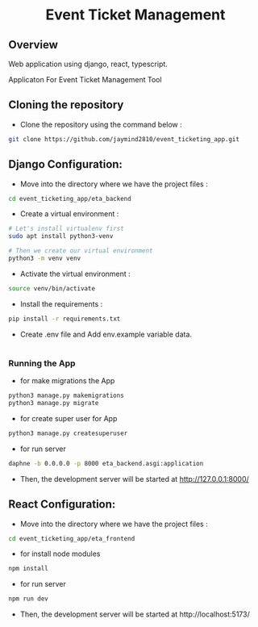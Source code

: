 <div align="center">

# Event Ticket Management
</div>

## Overview

Web application using django, react, typescript.

Applicaton For Event Ticket Management Tool


## Cloning the repository

- Clone the repository using the command below :

```bash
git clone https://github.com/jaymind2810/event_ticketing_app.git

```

## Django Configuration:

- Move into the directory where we have the project files : 


```bash
cd event_ticketing_app/eta_backend
```

- Create a virtual environment :
```bash
# Let's install virtualenv first
sudo apt install python3-venv

# Then we create our virtual environment
python3 -m venv venv
```

- Activate the virtual environment :
```bash
source venv/bin/activate
```

- Install the requirements :
```bash
pip install -r requirements.txt
```

- Create .env file and Add env.example variable data.

#

### Running the App

- for make migrations the App
```bash
python3 manage.py makemigrations
python3 manage.py migrate
```

- for create super user for App
```bash
python3 manage.py createsuperuser
```

- for run server
```bash
daphne -b 0.0.0.0 -p 8000 eta_backend.asgi:application
```

- Then, the development server will be started at http://127.0.0.1:8000/



## React Configuration:


- Move into the directory where we have the project files : 


```bash
cd event_ticketing_app/eta_frontend

```


- for install node modules
```bash
npm install
```

- for run server
```bash
npm run dev
```

- Then, the development server will be started at http://localhost:5173/